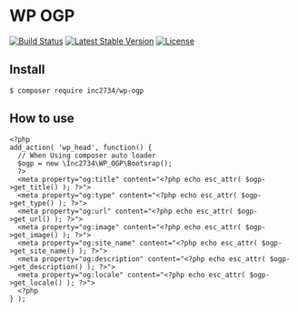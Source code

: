 # WP OGP

[![Build Status](https://travis-ci.org/inc2734/wp-ogp.svg?branch=master)](https://travis-ci.org/inc2734/wp-ogp)
[![Latest Stable Version](https://poser.pugx.org/inc2734/wp-ogp/v/stable)](https://packagist.org/packages/inc2734/wp-ogp)
[![License](https://poser.pugx.org/inc2734/wp-ogp/license)](https://packagist.org/packages/inc2734/wp-ogp)

## Install
```
$ composer require inc2734/wp-ogp
```

## How to use
```
<?php
add_action( 'wp_head', function() {
  // When Using composer auto loader
  $ogp = new \Inc2734\WP_OGP\Bootsrap();
  ?>
  <meta property="og:title" content="<?php echo esc_attr( $ogp->get_title() ); ?>">
  <meta property="og:type" content="<?php echo esc_attr( $ogp->get_type() ); ?>">
  <meta property="og:url" content="<?php echo esc_attr( $ogp->get_url() ); ?>">
  <meta property="og:image" content="<?php echo esc_attr( $ogp->get_image() ); ?>">
  <meta property="og:site_name" content="<?php echo esc_attr( $ogp->get_site_name() ); ?>">
  <meta property="og:description" content="<?php echo esc_attr( $ogp->get_description() ); ?>">
  <meta property="og:locale" content="<?php echo esc_attr( $ogp->get_locale() ); ?>">
  <?php
} );
```
